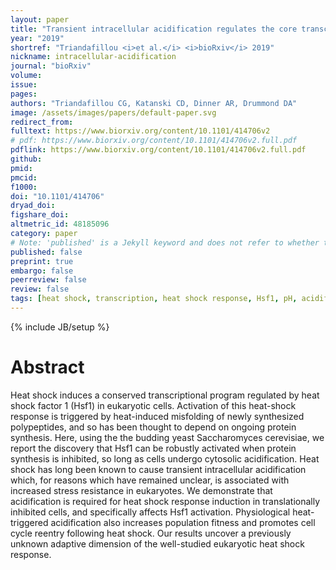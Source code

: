 ```yaml
---
layout: paper
title: "Transient intracellular acidification regulates the core transcriptional heat shock response"
year: "2019"
shortref: "Triandafillou <i>et al.</i> <i>bioRxiv</i> 2019"
nickname: intracellular-acidification
journal: "bioRxiv"
volume: 
issue: 
pages: 
authors: "Triandafillou CG, Katanski CD, Dinner AR, Drummond DA"
image: /assets/images/papers/default-paper.svg
redirect_from: 
fulltext: https://www.biorxiv.org/content/10.1101/414706v2
# pdf: https://www.biorxiv.org/content/10.1101/414706v2.full.pdf
pdflink: https://www.biorxiv.org/content/10.1101/414706v2.full.pdf
github: 
pmid: 
pmcid: 
f1000: 
doi: "10.1101/414706"
dryad_doi:
figshare_doi: 
altmetric_id: 48185096
category: paper
# Note: 'published' is a Jekyll keyword and does not refer to whether the paper is published, but rather to whether this Markdown should be part of the rendered site.
published: false
preprint: true
embargo: false
peerreview: false
review: false
tags: [heat shock, transcription, heat shock response, Hsf1, pH, acidification]
---
```

{% include JB/setup %}

# Abstract 

Heat shock induces a conserved transcriptional program regulated by heat shock factor 1 (Hsf1) in eukaryotic cells. Activation of this heat-shock response is triggered by heat-induced misfolding of newly synthesized polypeptides, and so has been thought to depend on ongoing protein synthesis. Here, using the the budding yeast Saccharomyces cerevisiae, we report the discovery that Hsf1 can be robustly activated when protein synthesis is inhibited, so long as cells undergo cytosolic acidification. Heat shock has long been known to cause transient intracellular acidification which, for reasons which have remained unclear, is associated with increased stress resistance in eukaryotes. We demonstrate that acidification is required for heat shock response induction in translationally inhibited cells, and specifically affects Hsf1 activation. Physiological heat-triggered acidification also increases population fitness and promotes cell cycle reentry following heat shock. Our results uncover a previously unknown adaptive dimension of the well-studied eukaryotic heat shock response.